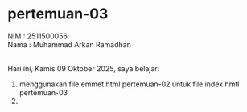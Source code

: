 # pertemuan-03

NIM : 2511500056<br>
Nama : Muhammad Arkan Ramadhan<br><br>

Hari ini, Kamis 09 Oktober 2025, saya belajar:
<ol>
<li>menggunakan file emmet.html pertemuan-02 untuk file index.hmtl pertemuan-03<li>
</ol>